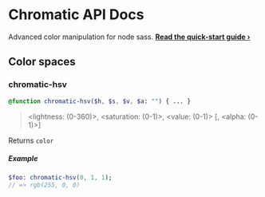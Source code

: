 # Chromatic API Docs
Advanced color manipulation for node sass. **[Read the quick-start guide &rsaquo;](README.md)**

## Color spaces

### chromatic-hsv

```Sass
@function chromatic-hsv($h, $s, $v, $a: "") { ... }
```
> <lightness: (0-360)>, <saturation: (0-1)>, <value: (0-1)> [, <alpha: (0-1)>]

Returns `color`

##### Example
```Sass
$foo: chromatic-hsv(0, 1, 1);
// => rgb(255, 0, 0)
```
